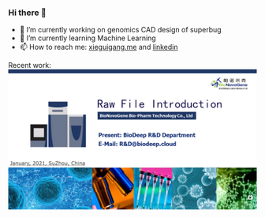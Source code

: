 ### Hi there 👋 

<!--
**xieguigang/xieguigang** is a ✨ _special_ ✨ repository because its `README.md` (this file) appears on your GitHub profile.-->

- 🔭 I’m currently working on genomics CAD design of superbug
- 🌱 I’m currently learning Machine Learning
- 📫 How to reach me: [xieguigang.me](http://xieguigang.me/) and [linkedin](https://www.linkedin.com/in/xie-guigang-8573b1109/)

Recent work: ![[](https://www.bilibili.com/video/BV1rX4y157XP)](.github/profile_videocard.png)
